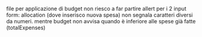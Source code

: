 file per applicazione di budget
non riesco a far partire allert per i 2 input form: allocation (dove inserisco nuova spesa) non segnala caratteri diversi da numeri. mentre budget non avvisa quando è inferiore alle spese già fatte (totalExpenses)
